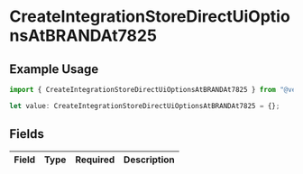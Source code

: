 # CreateIntegrationStoreDirectUiOptionsAtBRANDAt7825

## Example Usage

```typescript
import { CreateIntegrationStoreDirectUiOptionsAtBRANDAt7825 } from "@vercel/sdk/models/createintegrationstoredirectop.js";

let value: CreateIntegrationStoreDirectUiOptionsAtBRANDAt7825 = {};
```

## Fields

| Field       | Type        | Required    | Description |
| ----------- | ----------- | ----------- | ----------- |